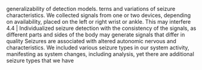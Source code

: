 generalizability of detection models. terns and variations of seizure characteristics. We collected
signals from one or two devices, depending on availability,
placed on the left or right wrist or ankle. This may interfere
4.4 | Individualized seizure detection with the consistency of the signals, as different parts and
sides of the body may generate signals that differ in quality
Seizures are associated with altered autonomic nervous and characteristics. We included various seizure types in our
system activity, manifesting as system changes, including analysis, yet there are additional seizure types that we have